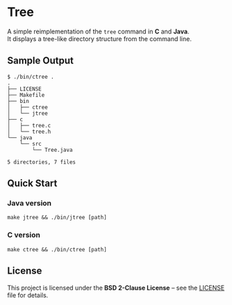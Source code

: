 # Tree

A simple reimplementation of the `tree` command in **C** and **Java**.  
It displays a tree-like directory structure from the command line.

## Sample Output

```console
$ ./bin/ctree .
.
├── LICENSE
├── Makefile
├── bin
│   ├── ctree
│   └── jtree
├── c
│   ├── tree.c
│   └── tree.h
└── java
    └── src
        └── Tree.java

5 directories, 7 files
````

## Quick Start

### Java version

```console
make jtree && ./bin/jtree [path]
```

### C version

```console
make ctree && ./bin/ctree [path]
```

## License

This project is licensed under the **BSD 2-Clause License** – see the [LICENSE](LICENSE) file for details.

